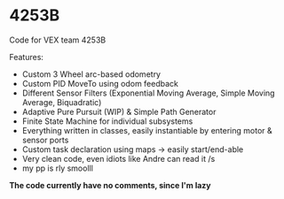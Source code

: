 # 4253B
Code for VEX team 4253B

Features:
- Custom 3 Wheel arc-based odometry
- Custom PID MoveTo using odom feedback
- Different Sensor Filters (Exponential Moving Average, Simple Moving Average, Biquadratic)
- Adaptive Pure Pursuit (WIP) & Simple Path Generator
- Finite State Machine for individual subsystems
- Everything written in classes, easily instantiable by entering motor & sensor ports
- Custom task declaration using maps -> easily start/end-able
- Very clean code, even idiots like Andre can read it /s
- my pp is rly smoolll

**The code currently have no comments, since I'm lazy**

